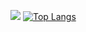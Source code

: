 [<img src="https://github-readme-stats.vercel.app/api?username=beluomini&show_icons=true&hide=issues&theme=radical&title_color=8E2DE2&text_color=fff&icon_color=8E2DE2">](https://github.com/beluomini/github-readme-stats)
[![Top Langs](https://github-readme-stats.vercel.app/api/top-langs/?username=beluomini&layout=compact&theme=radical&title_color=8E2DE2&text_color=fff&icon_color=8E2DE2)](https://github.com/beluomini/github-readme-stats)
